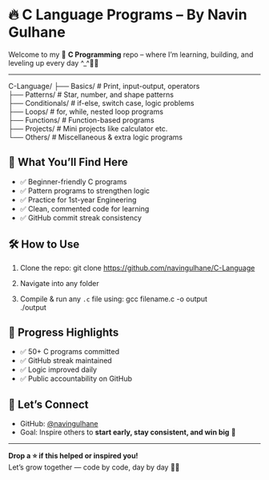 # 🔥 C Language Programs – By Navin Gulhane

Welcome to my 🔧 **C Programming** repo – where I’m learning, building, and leveling up every day ^_^💪🔥

---

C-Language/
├── Basics/             # Print, input-output, operators  
├── Patterns/           # Star, number, and shape patterns  
├── Conditionals/       # if-else, switch case, logic problems  
├── Loops/              # for, while, nested loop programs  
├── Functions/          # Function-based programs  
├── Projects/           # Mini projects like calculator etc.  
└── Others/             # Miscellaneous & extra logic programs

## 🚀 What You’ll Find Here

- ✅ Beginner-friendly C programs  
- ✅ Pattern programs to strengthen logic  
- ✅ Practice for 1st-year Engineering  
- ✅ Clean, commented code for learning  
- ✅ GitHub commit streak consistency


## 🛠️ How to Use

1. Clone the repo:
   git clone https://github.com/navingulhane/C-Language

2. Navigate into any folder

3. Compile & run any `.c` file using:
   gcc filename.c -o output  
   ./output

## 📅 Progress Highlights

- ✅ 50+ C programs committed  
- ✅ GitHub streak maintained  
- ✅ Logic improved daily  
- ✅ Public accountability on GitHub

## 🌟 Let’s Connect

- GitHub: [@navingulhane](https://github.com/navingulhane)  
- Goal: Inspire others to **start early, stay consistent, and win big** 💯

---

**Drop a ⭐ if this helped or inspired you!**  
Let’s grow together — code by code, day by day 💚🐼
